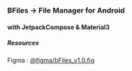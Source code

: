### BFiles -> File Manager for Android
#### with JetpackCompose & Material3


##### Resources
Figma : [@figma/bFiles_v1.0.fig](https://www.figma.com/file/JUbrafnWqgRi2Ui7bza0P5/bFiles_v1.0?type=design&node-id=0%3A1&mode=dev&t=9bRJ3bhVNFpbrMA3-1)

